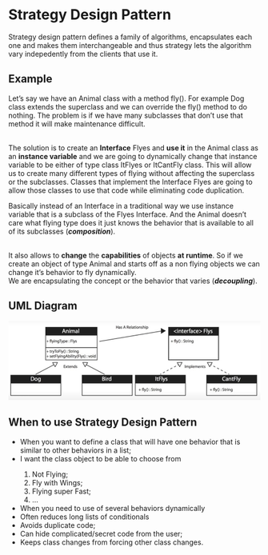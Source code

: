 ﻿<h1>Strategy Design Pattern</h1>
Strategy design pattern defines a family of algorithms, encapsulates each one and makes them interchangeable and thus strategy lets the algorithm vary indepedently from the clients that use it.
<h2>Example</h2>
Let’s say we have an Animal class with a method fly(). For example Dog class extends the superclass and we can override the fly() method to do nothing.  The problem is if we have many subclasses that don’t use that method it will make maintenance difficult.

<br>The solution is to create an **Interface** Flyes and **use it** in the Animal class as an **instance variable** and we are going to dynamically change that instance variable to be either of type class ItFlyes or ItCantFly class. This will allow us to create many different types of flying without affecting the superclass or the subclasses. Classes that implement the Interface Flyes are going to allow those classes to use that code while eliminating code duplication.</br>

Basically instead of an Interface in a traditional way we use instance variable that is a subclass of the Flyes Interface. And the Animal doesn’t care what flying type does it just knows the behavior that is available to all of its subclasses (***composition***).

<br>It also allows to **change** the **capabilities** of objects **at runtime**. So if we create an object of type Animal and starts off as a non flying objects we can change it’s behavior to fly dynamically. </br>
We are encapsulating the concept or the behavior that varies (***decoupling***).

<h2>UML Diagram</h2>

![img.png](img.png)

<h2>When to use Strategy Design Pattern</h2>
<ul>
<li>When you want to define a class that will have one behavior that is similar to other behaviors in a list; </li>
<li>I want the class object to be able to choose from </li>
<ol>
<li>Not Flying;</li>	
<li>Fly with Wings;</li>
<li>Flying super Fast;</li>
<li> …</li>
</ol>
<li>When you need to use of several behaviors dynamically</li>
<li>Often reduces long lists of conditionals</li>
<li>Avoids duplicate code; </li>
<li>Can hide complicated/secret code from the user; </li>
<li>Keeps class changes from forcing other class changes. </li>
</ul>
